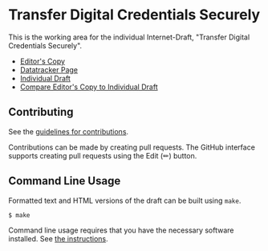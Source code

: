 # Transfer Digital Credentials Securely

This is the working area for the individual Internet-Draft, "Transfer Digital Credentials Securely".

* [Editor's Copy](https://dimmyvi.github.io/tigress/#go.draft-tigress.html)
* [Datatracker Page](https://datatracker.ietf.org/doc/draft-tigress)
* [Individual Draft](https://datatracker.ietf.org/doc/html/draft-tigress)
* [Compare Editor's Copy to Individual Draft](https://dimmyvi.github.io/tigress/#go.draft-tigress.diff)


## Contributing

See the
[guidelines for contributions](https://github.com/dimmyvi/tigress/blob/main/CONTRIBUTING.md).

Contributions can be made by creating pull requests.
The GitHub interface supports creating pull requests using the Edit (✏) button.


## Command Line Usage

Formatted text and HTML versions of the draft can be built using `make`.

```sh
$ make
```

Command line usage requires that you have the necessary software installed.  See
[the instructions](https://github.com/martinthomson/i-d-template/blob/main/doc/SETUP.md).


